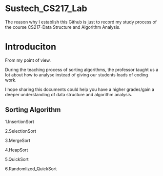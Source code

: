 # Sustech_CS217_Lab
The reason why I establish this Github is just to record my study process of the course CS217-Data Structure and Algorithm Analysis.

# Introduciton
From my point of view.

During the teaching process of sorting algorithms, the professor taught us a lot about how to analyse instead of giving our students loads of coding work.

I hope sharing this documents could help you have a higher grades/gain a deeper understanding of data structure and algorithm analysis.
## Sorting Algorithm
1.InsertionSort

2.SelectionSort

3.MergeSort

4.HeapSort

5.QuickSort

6.Randomlized_QuickSort

